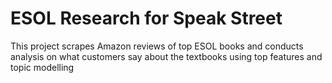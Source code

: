 # ESOL Research for Speak Street

This project scrapes Amazon reviews of top ESOL books and conducts analysis on what customers say about the textbooks using top features and topic modelling
